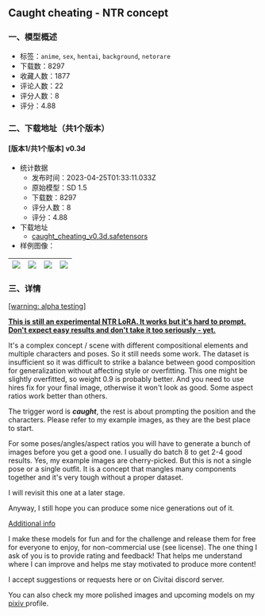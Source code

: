 ## Caught cheating - NTR concept
### 一、模型概述

- 标签：`anime`, `sex`, `hentai`, `background`, `netorare`
- 下载数：8297
- 收藏人数：1877
- 评论人数：22
- 评分人数：8
- 评分：4.88

### 二、下载地址（共1个版本）

#### [版本1/共1个版本] v0.3d

- 统计数据
  - 发布时间：2023-04-25T01:33:11.033Z
  - 原始模型：SD 1.5
  - 下载数：8297
  - 评分人数：8
  - 评分：4.88
- 下载地址
  - [caught_cheating_v0.3d.safetensors](https://civitai.com/api/download/models/54606)
- 样例图像：

| <img src="https://image.civitai.com/xG1nkqKTMzGDvpLrqFT7WA/3a736bd0-ff27-42b6-6952-2dce1758b800/width=450/590802.jpeg" /> | <img src="https://image.civitai.com/xG1nkqKTMzGDvpLrqFT7WA/e0e25eac-a936-40fe-90d1-079a412e7700/width=450/590797.jpeg" /> | <img src="https://image.civitai.com/xG1nkqKTMzGDvpLrqFT7WA/72219b06-46d3-4e98-cf70-ae07daa9c300/width=450/590794.jpeg" /> | <img src="https://image.civitai.com/xG1nkqKTMzGDvpLrqFT7WA/7eac29d6-702e-4ea4-5a50-dcc3d82d9200/width=450/590788.jpeg" /> |
| ---- | ---- | ---- | ---- |


### 三、详情
<p><u>[warning: alpha testing]</u></p><p><strong><u>This is still an experimental NTR LoRA. It works but it's hard to prompt. Don't expect easy results and don't take it too seriously - yet.</u></strong></p><p>It's a complex concept / scene with different compositional elements and multiple characters and poses. So it still needs some work. The dataset is insufficient so it was difficult to strike a balance between good composition for generalization without affecting style or overfitting. This one might be slightly overfitted, so weight 0.9 is probably better. And you need to use hires fix for your final image, otherwise it won't look as good. Some aspect ratios work better than others.</p><p>The trigger word is <strong><em>caught</em></strong>, the rest is about prompting the position and the characters. Please refer to my example images, as they are the best place to start.</p><p>For some poses/angles/aspect ratios you will have to generate a bunch of images before you get a good one. I usually do batch 8 to get 2-4 good results. Yes, my example images are cherry-picked. But this is not a single pose or a single outfit. It is a concept that mangles many components together and it's very tough without a proper dataset.</p><p>I will revisit this one at a later stage.</p><p>Anyway, I still hope you can produce some nice generations out of it.</p><p><u>Additional info</u></p><p>I make these models for fun and for the challenge and release them for free for everyone to enjoy, for non-commercial use (see license). The one thing I ask of you is to provide rating and feedback! That helps me understand where I can improve and helps me stay motivated to produce more content!</p><p>I accept suggestions or requests here or on Civitai discord server.</p><p>You can also check my more polished images and upcoming models on my <a target="_blank" rel="ugc" href="https://www.pixiv.net/en/users/25545070">pixiv </a>profile.</p>